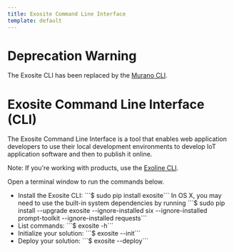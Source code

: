 ```yaml
---
title: Exosite Command Line Interface
template: default
---
```

# Deprecation Warning

The Exosite CLI has been replaced by the [Murano CLI](/development/tools/murano-cli/).

# Exosite Command Line Interface (CLI)
The Exosite Command Line Interface is a tool that enables web application developers to use their local development environments to develop IoT application software and then to publish it online.

Note: If you're working with products, use the [Exoline CLI](../exoline-cli).

Open a terminal window to run the commands below.

<ul>
  <li>Install the Exosite CLI: ```$ sudo pip install exosite``` In OS X, you may need to use the built-in system dependencies by running ```$ sudo pip install --upgrade exosite --ignore-installed six --ignore-installed prompt-toolkit --ignore-installed requests```</li>
  <li>List commands: ```$ exosite -h```</li>
  <li>Initialize your solution: ```$ exosite --init```</li>
  <li>Deploy your solution: ```$ exosite --deploy```</li>
</ul>

